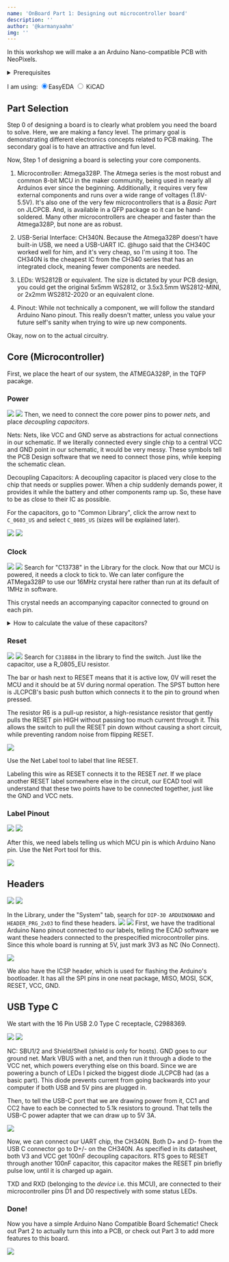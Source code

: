 ```yaml
---
name: 'OnBoard Part 1: Designing out microcontroller board'
description: ''
author: '@karmanyaahm'
img: ''
---
```


In this workshop we will make a an Arduino Nano-compatible PCB with NeoPixels.

<details>
<summary>Prerequisites</summary>
If you are not already familiar with the basics of using an ECAD tool like EasyEDA or KiCAD, check out @maggie's workshop on designing a PCB Business card:
<iframe width="560" height="315" src="https://www.youtube-nocookie.com/embed/enMtMOgimm4" title="YouTube video player" frameborder="0" allow="accelerometer; autoplay; clipboard-write; encrypted-media; gyroscope; picture-in-picture; web-share" allowfullscreen></iframe>

Recommend a KiCAD video???

In addition, the rest of the workshop assumes you know basic electronics terms like:
1. Resistor: describe resistor
2. Capacitor: describe capacitor
</details>



I am using: 
<label><input name="viewSettings" type="radio" data-to-hide=".easyeda-img" checked=true/>EasyEDA</label>
<label><input name="viewSettings" type="radio" data-to-hide=".kicad-img" /> KiCAD</label>
<script>
    // this script will hide 'data-to-hide' elements (images) when the above radio buttons are not clicked
  var style = document.createElement("style");
  document.head.appendChild(style);

  function updateStyles() {
    var str = "";
    document.querySelectorAll("input[type=radio][name=viewSettings]").forEach(function (c) {
      if (!c.checked) str += `${c.attributes["data-to-hide"].value} {display: none}\n`;
    });
    style.innerHTML = str;
  }


  document.querySelectorAll("input[type=radio][name=viewSettings]").forEach(function (c) {
    c.addEventListener("change", updateStyles);
  });

  updateStyles();
</script>

## Part Selection

Step 0 of designing a board is to clearly what problem you need the board to solve. Here, we are making a fancy level. The primary goal is demonstrating different electronics concepts related to PCB making. The secondary goal is to have an attractive and fun level.

Now, Step 1 of designing a board is selecting your core components.

1. Microcontroller: Atmega328P. The Atmega series is the most robust and common 8-bit MCU in the maker community, being used in nearly all Arduinos ever since the beginning. Additionally, it requires very few external components and runs over a wide range of voltages (1.8V-5.5V). It's also one of the very few microcontrollers that is a *Basic Part* on JLCPCB. And, is available in a QFP package so it can be hand-soldered. Many other microcontrollers are cheaper and faster than the Atmega328P, but none are as robust.

2. USB-Serial Interface: CH340N. Because the Atmega328P doesn't have built-in USB, we need a USB-UART IC. @hugo said that the CH340C worked well for him, and it's very cheap, so I'm using it too. The CH340N is the cheapest IC from the CH340 series that has an integrated clock, meaning fewer components are needed.

3. LEDs: WS2812B or equivalent. The size is dictated by your PCB design, you could get the original 5x5mm WS2812, or 3.5x3.5mm WS2812-MINI, or 2x2mm WS2812-2020 or an equivalent clone.

4. Pinout: While not technically a component, we will follow the standard Arduino Nano pinout. This really doesn't matter, unless you value your future self's sanity when trying to wire up new components.


Okay, now on to the actual circuitry.

## Core (Microcontroller)

First, we place the heart of our system, the ATMEGA328P, in the TQFP pacakge.

### Power

<span class=kicad-img>![](./1.png)</span>
<span class=easyeda-img>![](./e1.0.png)</span>
Then, we need to connect the core power pins to power *nets*, and place *decoupling capacitors*.

Nets: Nets, like VCC and GND serve as abstractions for actual connections in our schematic. If we literally connected every single chip to a central VCC and GND point in our schematic, it would be very messy. These symbols tell the PCB Design software that we need to connect those pins, while keeping the schematic clean.

Decoupling Capacitors: A decoupling capacitor is placed very close to the chip that needs or supplies power. When a chip suddenly demands power, it provides it while the battery and other components ramp up. So, these have to be as close to their IC as possible.


<span class=easyeda-img>

For the capacitors, go to "Common Library", click the arrow next to `C_0603_US` and select `C_0805_US` (sizes will be explained later).

![](./e1.1.png)
![](./e1.2.png)

</span>



### Clock
<span class=kicad-img>![](./2.png)</span>
<span class=easyeda-img>
![](./e2.0.png)
Search for "C13738" in the Library for the clock.
</span>
Now that our MCU is powered, it needs a clock to tick to. We can later configure the ATMega328P to use our 16MHz crystal here rather than run at its default of 1MHz in software.

This crystal needs an accompanying capacitor connected to ground on each pin. 

<details>
<summary>How to calculate the value of these capacitors?</summary>

```
C = 2 * CL - CS
```
Here, C is the capacitor we need, CL is the load capacitance specified by the crystal manufacturer, and CS is the stray capacitance of the microcontroller pin. In our case CL (of the crystal) is 9pF and CS (of XTAL1/2) is 6pF (as specified by the datasheet).

So, we use 12pF capacitors.
</details>

### Reset
<span class=kicad-img>![](./3.png)</span>
<span class=easyeda-img>![](./e3.0.png)
Search for `C318884` in the library to find the switch. Just like the capacitor, use a R_0805_EU resistor.
</span>

The bar or hash next to RESET means that it is active low, 0V will reset the MCU and it should be at 5V during normal operation. The SPST button here is JLCPCB's basic push button which connects it to the pin to ground when pressed. 

The resistor R6 is a pull-up resistor, a high-resistance resistor that gently pulls the RESET pin HIGH without passing too much current through it. This allows the switch to pull the RESET pin down without causing a short circuit, while preventing random noise from flipping RESET.

<span class=easyeda-img>![](./e3.1.png)

Use the Net Label tool to label that line RESET. </span>

Labeling this wire as RESET connects it to the RESET *net*. If we place another RESET label somewhere else in the circuit, our ECAD tool will understand that these two points have to be connected together, just like the GND and VCC nets.


### Label Pinout

<span class=kicad-img>![](./4.png)</span>
<span class=easyeda-img>![](./e4.0.png)</span>

After this, we need labels telling us which MCU pin is which Arduino Nano pin.
<span class=easyeda-img>Use the Net Port tool for this.

![](./e4.1.png)</span>

## Headers
<span class=kicad-img>![](./5.png)</span>
<span class=easyeda-img>![](./e5.0.png)</span>

<span class=easyeda-img>

In the Library, under the "System" tab, search for `DIP-30 ARDUINONANO` and `HEADER_PRG_2x03` to find these headers.
![](./e5.1.png)
![](./e5.2.png)
</span>
First, we have the traditional Arduino Nano pinout connected to our labels, telling the ECAD software we want these headers connected to the prespecified microcontroller pins. Since this whole board is running at 5V, just mark 3V3 as NC (No Connect).

<span class=easyeda-img>![](./e5.3.png)</span>

We also have the ICSP header, which is used for flashing the Arduino's bootloader. It has all the SPI pins in one neat package, MISO, MOSI, SCK, RESET, VCC, GND.

## USB Type C

We start with the 16 Pin USB 2.0 Type C receptacle, C2988369.

<span class=kicad-img>![](./6.png)</span>
<span class=easyeda-img>![](./e6.0.png)</span>

NC: SBU1/2 and Shield/Shell (shield is only for hosts).
GND goes to our ground net.
Mark VBUS with a net, and then run it through a diode to the VCC net, which powers everything else on this board. Since we are powering a bunch of LEDs I picked the biggest diode JLCPCB had (as a basic part). This diode prevents current from going backwards into your computer if both USB and 5V pins are plugged in.

Then, to tell the USB-C port that we are drawing power from it, CC1 and CC2 have to each be connected to 5.1k resistors to ground. That tells the USB-C power adapter that we can draw up to 5V 3A.

<span class=kicad-img>![](./7.png)</span>

Now, we can connect our UART chip, the CH340N. Both D+ and D- from the USB C connector go to D+/- on the CH340N. As specified in its datasheet, both V3 and VCC get 100nF decoupling capacitors. RTS goes to RESET through another 100nF capacitor, this capacitor makes the RESET pin briefly pulse low, until it is charged up again.

TXD and RXD (belonging to the *device* i.e. this MCU), are connected to their microcontroller pins D1 and D0 respectively with some status LEDs.

### Done!

Now you have a simple Arduino Nano Compatible Board Schematic! Check out Part 2 to actually turn this into a PCB, or check out Part 3 to add more features to this board.

<span class=kicad-img>![](./full-kicad.svg)</span>